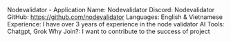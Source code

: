 Nodevalidator - Application
Name: Nodevalidator
Discord: Nodevalidator
GitHub: https://github.com/nodevalidator
Languages: English & Vietnamese
Experience: I have over 3 years of experience in the node validator 
AI Tools: Chatgpt, Grok
Why Join?: I want to contribute to the success of project

